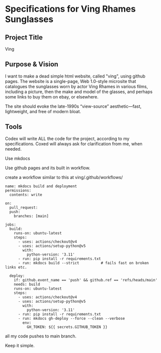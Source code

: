 # Specifications for Ving Rhames Sunglasses

## Project Title
Ving

## Purpose & Vision

I want to make a dead simple html website, called "ving", using github pages. The website is a single-page, Web 1.0-style microsite that catalogues the sunglasses worn by actor Ving Rhames in various films, including a picture, then the make and model of the glasses, and perhaps some links to buy them on ebay, or elsewhere. 

The site should evoke the late-1990s “view-source” aesthetic—fast, lightweight, and free of modern bloat.

## Tools

Codex will write ALL the code for the project, according to my specifications. Coxed will always ask for clarification from me, when needed. 

Use mkdocs

Use github pages and its built in workflow. 

create a workflow similar to this at ving/.github/workflows/

```
name: mkdocs build and deployment
permissions:
  contents: write

on:
  pull_request:
  push:
    branches: [main]

jobs:
  build:
    runs-on: ubuntu-latest
    steps:
      - uses: actions/checkout@v4
      - uses: actions/setup-python@v5
        with:
          python-version: '3.11'
      - run: pip install -r requirements.txt
      - run: mkdocs build --strict          # fails fast on broken links etc.

  deploy:
    if: github.event_name == 'push' && github.ref == 'refs/heads/main'
    needs: build
    runs-on: ubuntu-latest
    steps:
      - uses: actions/checkout@v4
      - uses: actions/setup-python@v5
        with:
          python-version: '3.11'
      - run: pip install -r requirements.txt
      - run: mkdocs gh-deploy --force --clean --verbose
        env:
          GH_TOKEN: ${{ secrets.GITHUB_TOKEN }}
```

all my code pushes to main branch. 

Keep it simple. 
